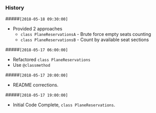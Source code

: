### History

#####```[2018-05-18 09:30:00]```
+ Provided 2 approaches
  + ```class PlaneReservationsA``` - Brute force empty seats counting
  + ```class PlaneReservationsB``` - Count by available seat sections

#####```[2018-05-17 06:00:00]```
+ Refactored ```class PlaneReservations```
+ Use ```@classmethod```

#####```[2018-05-17 20:00:00]```
+ README corrections.

#####```[2018-05-17 19:00:00]```
+ Initial Code Complete, ```class PlaneReservations```.